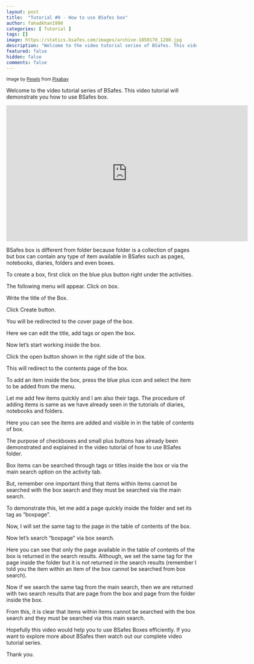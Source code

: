 ```yaml
---
layout: post
title:  "Tutorial #9 - How to use BSafes box"
author: fahadkhan1990 
categories: [ Tutorial ]
tags: []
image: https://statics.bsafes.com/images/archive-1850170_1280.jpg 
description: "Welcome to the video tutorial series of BSafes. This video tutorial will demonstrate you how to use BSafes box."
featured: false 
hidden: false 
comments: false
---
```

<sup>Image by <a href="https://pixabay.com/users/pexels-2286921/">Pexels</a> from <a href="https://pixabay.com/photos/archive-boxes-documents-folders-1850170/">Pixabay</a></sup>

Welcome to the video tutorial series of BSafes. This video tutorial will demonstrate you how to use BSafes box.

<iframe width="640" height="360" src="https://www.youtube.com/embed/8C8ihaBuh9o" frameborder="0" allow="accelerometer; autoplay; encrypted-media; gyroscope; picture-in-picture" allowfullscreen></iframe>

BSafes box is different from folder because folder is a collection of pages but box can contain any type of item available in BSafes such as pages, notebooks, diaries, folders and even boxes. 

To create a box, first click on the blue plus button right under the activities.

The following menu will appear. Click on box.

Write the title of the Box.

Click Create button.

You will be redirected to the cover page of the box.

Here we can edit the title, add tags or open the box.

Now let’s start working inside the box. 

Click the open button shown in the right side of the box.

This will redirect to the contents page of the box.

To add an item inside the box, press the blue plus icon and select the item to be added from the menu.

Let me add few items quickly and I am also their tags. The procedure of adding items is same as we have already seen in the tutorials of diaries, notebooks and folders.

Here you can see the items are added and visible in in the table of contents of box. 

The purpose of checkboxes and small plus buttons has already been demonstrated and explained in the video tutorial of how to use BSafes folder.

Box items can be searched through tags or titles inside the box or via the main search option on the activity tab.

But, remember one important thing that items within items cannot be searched with the box search and they must be searched via the main search. 

To demonstrate this, let me add a page quickly inside the folder and set its tag as “boxpage”.

Now, I will set the same tag to the page in the table of contents of the box.

Now let’s search “boxpage” via box search.

Here you can see that only the page available in the table of contents of the box is returned in the search results. Although, we set the same tag for the page inside the folder but it is not returned in the search results (remember I told you the item within an item of the box cannot be searched from box search).

Now if we search the same tag from the main search, then we are returned with two search results that are page from the box and page from the folder inside the box. 

From this, it is clear that items within items cannot be searched with the box search and they must be searched via this main search.

Hopefully this video would help you to use BSafes Boxes efficiently. If you want to explore more about BSafes then watch out our complete video tutorial series.

Thank you.


